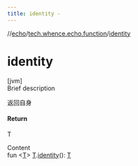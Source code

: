 ```yaml
---
title: identity -
---
```

//[echo](../index.md)/[tech.whence.echo.function](index.md)/[identity](identity.md)



# identity  
[jvm]  
Brief description  


返回自身



#### Return  


T

  
Content  
fun <[T](identity.md)> [T](identity.md).[identity](identity.md)(): [T](identity.md)  



